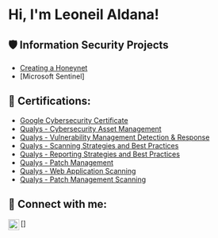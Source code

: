 <h1>Hi, I'm Leoneil Aldana! <a href="https://www.linkedin.com/in/leoneilaldana/"> </a>
 
<h2>🛡️ Information Security Projects</h2>
 
- [Creating a Honeynet](Link)
- [Microsoft Sentinel]

<h2>📜 Certifications:</h2>
 
  - [Google Cybersecurity Certificate](https://www.credly.com/badges/06ff86e8-566c-4f32-9c64-d0afe955198e/print)
  - [Qualys - Cybersecurity Asset Management](Link)
  - [Qualys - Vulnerability Management Detection & Response](Link)
  - [Qualys - Scanning Strategies and Best Practices](Link)
  - [Qualys - Reporting Strategies and Best Practices](Link)
  - [Qualys - Patch Management](Link)
  - [Qualys - Web Application Scanning](Link)
  - [Qualys - Patch Management Scanning](Link)

<h2> 🤳 Connect with me:</h2>
 
[<img align="left" alt="yourname | LinkedIn" width="22px" src="https://cdn.jsdelivr.net/npm/simple-icons@v3/icons/linkedin.svg" />]
 
[linkedin]: (https://www.linkedin.com/in/leoneilaldana/)
